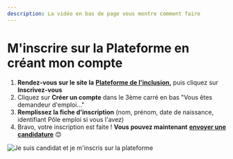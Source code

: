```yaml
---
description: La vidéo en bas de page vous montre comment faire
---
```


# M'inscrire sur la Plateforme en créant mon compte

1. **Rendez-vous sur le site la** [**Plateforme de l'inclusion**](https://inclusion.beta.gouv.fr/)**,** puis cliquez sur **Inscrivez-vous**
2. Cliquez sur **Créer un compte** dans le 3ème carré en bas "Vous êtes demandeur d'emploi..." 
3. **Remplissez la fiche d'inscription** \(nom, prénom, date de naissance, identifiant Pôle emploi si vous l'avez\)
4. Bravo, votre inscription est faite ! **Vous pouvez maintenant** [**envoyer une candidature**](envoyer-candidature.md) 😊 



![Je suis candidat et je m&apos;inscris sur la plateforme](https://s5.gifyu.com/images/demo6987d036912153db.gif)



